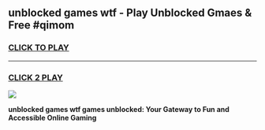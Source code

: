
## unblocked games wtf - Play Unblocked Gmaes & Free #qimom
<h3>
<a href="https://premium.freeplayer.one?title=unblocked_games_wtf&ref=03M">CLICK TO PLAY</a></h3>
<hr>

<h3>
<a href="https://premium.freeplayer.one?title=unblocked_games_wtf&ref=03M">CLICK 2 PLAY</a>
  
</h3>

<a href="https://premium.freeplayer.one?title=unblocked_games_wtf&ref=03M"><img src="https://clearcache.store/games.png"></a>


**unblocked games wtf games unblocked: Your Gateway to Fun and Accessible Online Gaming**
